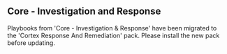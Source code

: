 ## Core - Investigation and Response

Playbooks from 'Core - Investigation & Response' have been migrated to the 'Cortex Response And Remediation' pack. Please install the new pack before updating.
